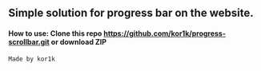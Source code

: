 ## Simple solution for progress bar on the website.
#### How to use: Clone this repo https://github.com/kor1k/progress-scrollbar.git or download ZIP

`Made by kor1k`
